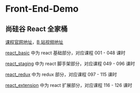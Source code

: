 # Front-End-Demo

## 尚硅谷 React 全家桶

[课程官网地址](http://www.atguigu.com/download_detail.shtml?v=311)，[B 站视频地址](https://www.bilibili.com/video/BV1wy4y1D7JT)

[react_basic](https://github.com/HoffmanZheng/Front-End-Demo/tree/main/react_basic) 中为 react 基础部分，对应课程 001 - 048 课时

[react_staging](https://github.com/HoffmanZheng/Front-End-Demo/tree/main/react_staging) 中为 react 脚手架部分，对应课程 049 - 096 课时

[react_redux](https://github.com/HoffmanZheng/Front-End-Demo/tree/main/react_redux) 中为 redux 部分，对应课程 097 - 115 课时

[react_extension](https://github.com/HoffmanZheng/Front-End-Demo/tree/main/react_extension) 中为 react 扩展部分，对应课程 116 - 126 课时
